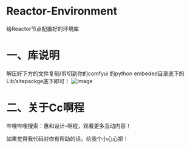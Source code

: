 # Reactor-Environment
给Reactor节点配置好的环境库
# 一、库说明
解压好下方的文件复制/剪切到你的comfyui 的python embeded目录底下的Lib/sitepackge底下即可！
![image](https://github.com/A719689614/Reactor-Environment/assets/142242136/2f461ee0-56e3-4958-9028-ebd3178650a4)

# 二、关于Cc啊程
哔哩哔哩搜索：惠和设计-啊程，观看更多互动内容！

如果觉得我代码对你有帮助的话，给我个小心心把！
